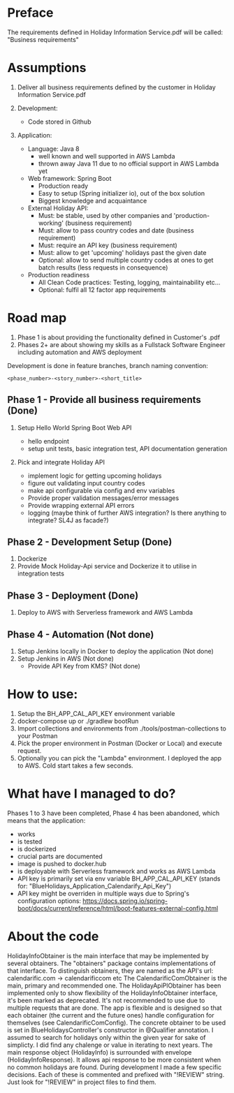 # Preface

The requirements defined in Holiday Information Service.pdf will be called: "Business requirements"

# Assumptions 

1. Deliver all business requirements defined by the customer in Holiday Information Service.pdf

2. Development:
    - Code stored in Github

3. Application:
    - Language: Java 8 
        - well known and well supported in AWS Lambda
        - thrown away Java 11 due to no official support in AWS Lambda yet
    - Web framework: Spring Boot
        - Production ready
        - Easy to setup (Spring initializer io), out of the box solution 
        - Biggest knowledge and acquaintance
    - External Holiday API:
        - Must: be stable, used by other companies and 'production-working' (business requirement)
        - Must: allow to pass country codes and date (business requirement)
        - Must: require an API key (business requirement)
        - Must: allow to get 'upcoming' holidays past the given date
        - Optional: allow to send multiple country codes at ones to get batch results (less requests in consequence)
    - Production readiness
        - All Clean Code practices: Testing, logging, maintainability etc...
        - Optional: fulfil all 12 factor app requirements

# Road map

1. Phase 1 is about providing the functionality defined in Customer's .pdf
2. Phases 2+ are about showing my skills as a Fullstack Software Engineer including automation and AWS deployment

Development is done in feature branches, branch naming convention:

`<phase_number>-<story_number>-<short_title>`

## Phase 1 - Provide all business requirements (Done)

1. Setup Hello World Spring Boot Web API
    - hello endpoint
    - setup unit tests, basic integration test, API documentation generation
    
2. Pick and integrate Holiday API
    - implement logic for getting upcoming holidays
    - figure out validating input country codes
    - make api configurable via config and env variables
    - Provide proper validation messages/error messages
    - Provide wrapping external API errors
    - logging (maybe think of further AWS integration? Is there anything to integrate? SL4J as facade?)

## Phase 2 - Development Setup (Done)

1. Dockerize
2. Provide Mock Holiday-Api service and Dockerize it to utilise in integration tests

## Phase 3 - Deployment (Done)

1. Deploy to AWS with Serverless framework and AWS Lambda 

## Phase 4 - Automation (Not done)

1. Setup Jenkins locally in Docker to deploy the application (Not done)
2. Setup Jenkins in AWS (Not done)
    - Provide API Key from KMS? (Not done)


# How to use:

1. Setup the BH_APP_CAL_API_KEY environment variable
2. docker-compose up or ./gradlew bootRun
3. Import collections and environments from ./tools/postman-collections to your Postman
4. Pick the proper environment in Postman (Docker or Local) and execute request.
5. Optionally you can pick the "Lambda" environment. I deployed the app to AWS. Cold start takes a few seconds.


# What have I managed to do?

Phases 1 to 3 have been completed, Phase 4 has been abandoned, which means that the application:
- works
- is tested
- is dockerized
- crucial parts are documented
- image is pushed to docker.hub
- is deployable with Serverless framework and works as AWS Lambda
- API key is primarily set via env variable BH_APP_CAL_API_KEY (stands for: "BlueHolidays_Application_Calendarify_Api_Key")
- API key might be overriden in multiple ways due to Spring's configuration options: https://docs.spring.io/spring-boot/docs/current/reference/html/boot-features-external-config.html

# About the code

HolidayInfoObtainer is the main interface that may be implemented by several obtainers. The "obtainers" package contains
implementations of that interface. To distinguish obtainers, they are named as the API's url: calendarific.com -> calendarificcom etc
The CalendarificComObtainer is the main, primary and recommended one. The HolidayApiPlObtainer has been implemented only to show flexibility of the HolidayInfoObtainer interface, it's been
marked as deprecated. It's not recommended to use due to multiple requests that are done.
The app is flexible and is designed so that each obtainer (the current and the future ones) handle configuration for themselves (see CalendarificComConfig).
The concrete obtainer to be used is set in BlueHolidaysController's constructor in @Qualifier annotation. I assumed to search for holidays only within the given year for sake of simplicty.
I did find any chalenge or value in iterating to next years.
The main response object (HolidayInfo) is surrounded with envelope (HolidayInfoResponse). It allows api response to be more consistent when no common holidays are found.
During development I made a few specific decisions. Each of these is commented and prefixed with "!REVIEW" string. Just look for "!REVIEW" in project files
to find them.


